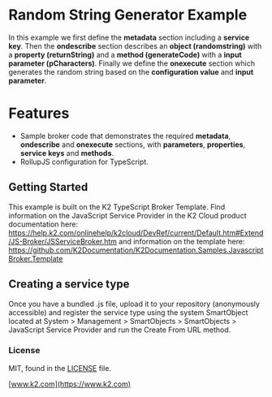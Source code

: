 # Random String Generator Example

In this example we first define the **metadata** section including a **service key**. Then the **ondescribe**
section describes an **object (randomstring)** with a **property (returnString)** and a **method (generateCode)**
with a **input parameter (pCharacters)**. Finally we define the **onexecute** section which generates the random string
based on the **configuration value** and **input parameter**.

# Features

  - Sample broker code that demonstrates the required **metadata**, **ondescribe** and **onexecute** sections,
    with **parameters**, **properties**, **service keys** and **methods**.
  - RollupJS configuration for TypeScript.

## Getting Started

This example is built on the K2 TypeScript Broker Template. Find information on
the JavaScript Service Provider in the K2 Cloud product documentation here:
https://help.k2.com/onlinehelp/k2cloud/DevRef/current/Default.htm#Extend/JS-Broker/JSServiceBroker.htm
and information on the template here:
https://github.com/K2Documentation/K2Documentation.Samples.JavascriptBroker.Template

## Creating a service type
Once you have a bundled .js file, upload it to your repository (anonymously
accessible) and register the service type using the system SmartObject located
at System > Management > SmartObjects > SmartObjects > JavaScript Service
Provider and run the Create From URL method.

### License

MIT, found in the [LICENSE](./LICENSE) file.

[www.k2.com](https://www.k2.com)
